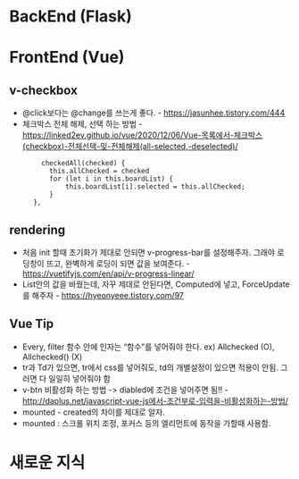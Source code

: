 # BackEnd (Flask)

##

# FrontEnd (Vue)

## v-checkbox
  - @click보다는 @change를 쓰는게 좋다. - https://jasunhee.tistory.com/444
  - 체크박스 전체 해제, 선택 하는 방법 - https://linked2ev.github.io/vue/2020/12/06/Vue-목록에서-체크박스(checkbox)-전체선택-및-전체해제(all-selected,-deselected)/
  ```
          checkedAll(checked) {
            this.allChecked = checked
            for (let i in this.boardList) {
                this.boardList[i].selected = this.allChecked;
            }
        },
  ```
  
## rendering
  - 처음 init 할때 초기화가 제대로 안되면 v-progress-bar를 설정해주자. 그래야 로딩창이 뜨고, 완벽하게 로딩이 되면 값을 보여준다. - https://vuetifyjs.com/en/api/v-progress-linear/
  - List안의 값을 바꿨는데, 자꾸 제대로 안된다면, Computed에 넣고, ForceUpdate를 해주자 - https://hyeonyeee.tistory.com/97


## Vue Tip
  - Every, filter 함수 안에 인자는 “함수”를 넣어줘야 한다. ex) Allchecked (O), Allchecked() (X)
  - tr과 Td가 있으면, tr에서 css를 넣어줘도, td의 개별설정이 있으면 적용이 안됨. 그러면 다 일일히 넣어줘야 함
  - v-btn 비활성화 하는 방법 -> diabled에 조건을 넣어주면 됨!! - http://daplus.net/javascript-vue-js에서-조건부로-입력을-비활성화하는-방법/ 
  - mounted - created의 차이를 제대로 알자. 
  - mounted : 스크롤 위치 조정, 포커스 등의 엘리먼트에 동작을 가할때 사용함.


# 새로운 지식

##
